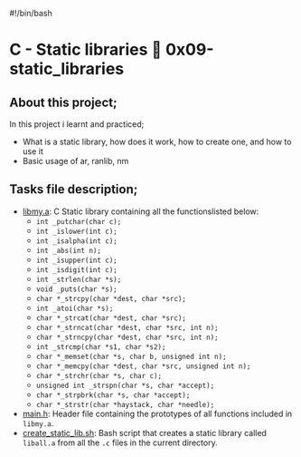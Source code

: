 #!/bin/bash
# C - Static libraries :page_with_curl: 0x09-static_libraries
## About this project;
In this project i learnt and practiced;
- What is a static library, how does it work, how to create one, and how to use it
- Basic usage of ar, ranlib, nm
## Tasks file description;
* [libmy.a](./libmy.a): C Static library containing all the functionslisted below:
    * `int _putchar(char c);`
    * `int _islower(int c);`
    * `int _isalpha(int c);`
    * `int _abs(int n);`
    * `int _isupper(int c);`
    * `int _isdigit(int c);`
    * `int _strlen(char *s);`
    * `void _puts(char *s);`
    * `char *_strcpy(char *dest, char *src);`
    * `int _atoi(char *s);`
    * `char *_strcat(char *dest, char *src);`
    * `char *_strncat(char *dest, char *src, int n);`
    * `char *_strncpy(char *dest, char *src, int n);`
    * `int _strcmp(char *s1, char *s2);`
    * `char *_memset(char *s, char b, unsigned int n);`
    * `char *_memcpy(char *dest, char *src, unsigned int n);`
    * `char *_strchr(char *s, char c);`
    * `unsigned int _strspn(char *s, char *accept);`
    * `char *_strpbrk(char *s, char *accept);`
    * `char *_strstr(char *haystack, char *needle);`
* [main.h](./main.h): Header file containing the prototypes of all functions
  included in `libmy.a`.
* [create_static_lib.sh](./create_static_lib.sh): Bash script that creates a static
  library called `liball.a` from all the `.c` files in the current directory.
